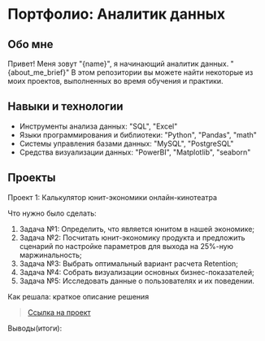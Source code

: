 # Портфолио: Аналитик данных
## Обо мне

Привет! Меня зовут "{name}", я начинающий аналитик данных.
"{about_me_brief}"
В этом репозитории вы можете найти некоторые из моих проектов, выполненных во время обучения и практики.
<br>

## Навыки и технологии
- Инструменты анализа данных: "SQL", "Excel"
- Языки программирования и библиотеки: "Python", "Pandas", "math"
- Системы управления базами данных: "MySQL", "PostgreSQL"
- Средства визуализации данных: "PowerBI", "Matplotlib", "seaborn"

## Проекты
<p> Проект 1: Калькулятор юнит-экономики онлайн-кинотеатра</p>
<p> Что нужно было сделать:<p>
<ol>
  <li>Задача №1: Определить, что является юнитом в нашей экономике;</li>
  <li>Задача №2: Посчитать юнит-экономику продукта и предложить сценарий по настройке параметров для выхода на 25%-ную маржинальность;</li>
  <li>Задача №3: Выбрать оптимальный вариант расчета Retention;</li>
  <li>Задача №4: Собрать визуализации основных бизнес-показателей;</li>
  <li>Задача №5: Исследовать данные о пользователях и их поведении.</li>
</ol>

<p>Как решала: краткое описание решения<p>


> <a href="https://github.com/ElenaKichemasova/data-analystics/blob/main/Когортный анализ в Excel.xlsx">Ссылка на проект</a>

<p>Выводы(итоги):</p>
<ol>
